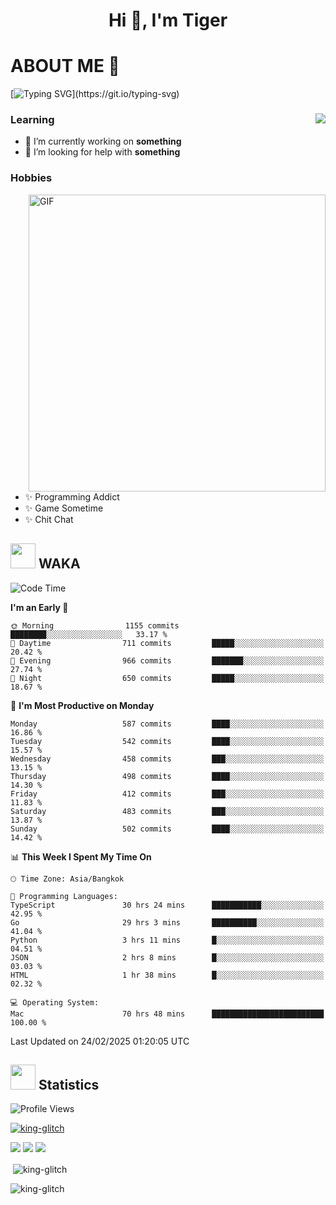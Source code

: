 <h1 align="center">Hi 👋, I'm Tiger</h1>




# ABOUT ME 💬

[![Typing SVG](https://readme-typing-svg.herokuapp.com?color=22F771&vCenter=true&lines=A+perssionate+developer+from+nowhere.)](https://git.io/typing-svg)

<div>
 <img align="right" src="https://spotify-github-profile.vercel.app/api/view?uid=12129734423&cover_image=false&theme=default&bar_color=22d016&bar_color_cover=true" />
 <h3>Learning</h3>
 
 <ul>
  <li>🔭 I’m currently working on <b>something</b></li>
  <li>🤝 I’m looking for help with <b>something</b></li>
 </ul>
 
</div>
<div>
 <h3>Hobbies</h3>
 <img align="right" height="475px"  alt="GIF" src="https://i.pinimg.com/originals/1f/b7/db/1fb7dbee557e5ed509f7517da8a84d58.gif" />
 <ul>
  <li>✨ Programming Addict</li>
  <li>✨ Game Sometime</li>
  <li>✨ Chit Chat</li>
 </ul>
 
</div>



## <img height="40" src="https://raw.githubusercontent.com/innng/innng/master/assets/kyubey.gif"/> WAKA

<!--START_SECTION:waka-->
![Code Time](http://img.shields.io/badge/Code%20Time-3%2C409%20hrs%207%20mins-blue)

**I'm an Early 🐤** 

```text
🌞 Morning                1155 commits        ████████░░░░░░░░░░░░░░░░░   33.17 % 
🌆 Daytime                711 commits         █████░░░░░░░░░░░░░░░░░░░░   20.42 % 
🌃 Evening                966 commits         ███████░░░░░░░░░░░░░░░░░░   27.74 % 
🌙 Night                  650 commits         █████░░░░░░░░░░░░░░░░░░░░   18.67 % 
```
📅 **I'm Most Productive on Monday** 

```text
Monday                   587 commits         ████░░░░░░░░░░░░░░░░░░░░░   16.86 % 
Tuesday                  542 commits         ████░░░░░░░░░░░░░░░░░░░░░   15.57 % 
Wednesday                458 commits         ███░░░░░░░░░░░░░░░░░░░░░░   13.15 % 
Thursday                 498 commits         ████░░░░░░░░░░░░░░░░░░░░░   14.30 % 
Friday                   412 commits         ███░░░░░░░░░░░░░░░░░░░░░░   11.83 % 
Saturday                 483 commits         ███░░░░░░░░░░░░░░░░░░░░░░   13.87 % 
Sunday                   502 commits         ████░░░░░░░░░░░░░░░░░░░░░   14.42 % 
```


📊 **This Week I Spent My Time On** 

```text
🕑︎ Time Zone: Asia/Bangkok

💬 Programming Languages: 
TypeScript               30 hrs 24 mins      ███████████░░░░░░░░░░░░░░   42.95 % 
Go                       29 hrs 3 mins       ██████████░░░░░░░░░░░░░░░   41.04 % 
Python                   3 hrs 11 mins       █░░░░░░░░░░░░░░░░░░░░░░░░   04.51 % 
JSON                     2 hrs 8 mins        █░░░░░░░░░░░░░░░░░░░░░░░░   03.03 % 
HTML                     1 hr 38 mins        █░░░░░░░░░░░░░░░░░░░░░░░░   02.32 % 

💻 Operating System: 
Mac                      70 hrs 48 mins      █████████████████████████   100.00 % 
```


 Last Updated on 24/02/2025 01:20:05 UTC
<!--END_SECTION:waka-->
## <img height="40" src="https://raw.githubusercontent.com/innng/innng/master/assets/kyubey.gif"/> Statistics
![Profile Views](https://komarev.com/ghpvc/?username=king-glitch)  

<p align="left"> 
 <a href="https://github.com/ryo-ma/github-profile-trophy">
  <img src="https://github-profile-trophy.vercel.app/?username=king-glitch&theme=dracula" alt="king-glitch" />
 </a> </p>

![](https://github-profile-summary-cards.vercel.app/api/cards/profile-details?username=king-glitch&theme=dracula)
![](https://github-profile-summary-cards.vercel.app/api/cards/stats?username=king-glitch&theme=dracula) 
![](https://github-profile-summary-cards.vercel.app/api/cards/productive-time?username=king-glitch&theme=dracula)


<p>&nbsp;<img align="center" src="https://github-readme-stats.vercel.app/api?username=king-glitch&theme=dracula" alt="king-glitch" /></p>

<p><img align="center" src="https://github-readme-streak-stats.herokuapp.com/?user=king-glitch&theme=dracula" alt="king-glitch" /></p>
